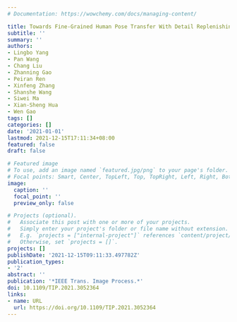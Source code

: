 ```yaml
---
# Documentation: https://wowchemy.com/docs/managing-content/

title: Towards Fine-Grained Human Pose Transfer With Detail Replenishing Network
subtitle: ''
summary: ''
authors:
- Lingbo Yang
- Pan Wang
- Chang Liu
- Zhanning Gao
- Peiran Ren
- Xinfeng Zhang
- Shanshe Wang
- Siwei Ma
- Xian-Sheng Hua
- Wen Gao
tags: []
categories: []
date: '2021-01-01'
lastmod: 2021-12-15T17:11:34+08:00
featured: false
draft: false

# Featured image
# To use, add an image named `featured.jpg/png` to your page's folder.
# Focal points: Smart, Center, TopLeft, Top, TopRight, Left, Right, BottomLeft, Bottom, BottomRight.
image:
  caption: ''
  focal_point: ''
  preview_only: false

# Projects (optional).
#   Associate this post with one or more of your projects.
#   Simply enter your project's folder or file name without extension.
#   E.g. `projects = ["internal-project"]` references `content/project/deep-learning/index.md`.
#   Otherwise, set `projects = []`.
projects: []
publishDate: '2021-12-15T09:11:33.497782Z'
publication_types:
- '2'
abstract: ''
publication: '*IEEE Trans. Image Process.*'
doi: 10.1109/TIP.2021.3052364
links:
- name: URL
  url: https://doi.org/10.1109/TIP.2021.3052364
---
```

